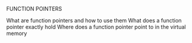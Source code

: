 FUNCTION POINTERS


What are function pointers and how to use them
What does a function pointer exactly hold
Where does a function pointer point to in the virtual memory
